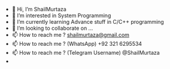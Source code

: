 - 👋 Hi, I’m ShailMurtaza
- 👀 I’m interested in System Programming
- 🌱 I’m currently learning Advance stuff in C/C++ programming
- 💞️ I’m looking to collaborate on ...
- 📫 How to reach me ? shailmurtaza@gmail.com
- 📫 How to reach me ? (WhatsApp) +92 321 6295534
- 📫 How to reach me ? (Telegram Username) @ShailMurtaza
- 
<!-- - 👀 I’m interested in Ethical hacking and networking -->
<!---
ShailMurtaza/ShailMurtaza is a ✨ special ✨ repository because its `README.md` (this file) appears on your GitHub profile.
You can click the Preview link to take a look at your changes.
--->
